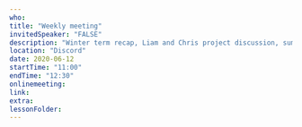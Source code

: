 ```yaml
---
who: 
title: "Weekly meeting"
invitedSpeaker: "FALSE"
description: "Winter term recap, Liam and Chris project discussion, summer term overview"
location: "Discord"
date: 2020-06-12
startTime: "11:00"
endTime: "12:30"
onlinemeeting: 
link: 
extra: 
lessonFolder: 
---
```

